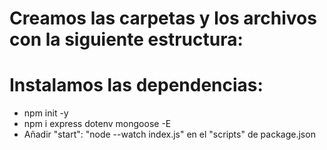 # Creamos las carpetas y los archivos con la siguiente estructura:


# Instalamos las dependencias:
 - npm init -y
 - npm i express dotenv mongoose -E
 - Añadir "start": "node --watch index.js" en el "scripts" de package.json

